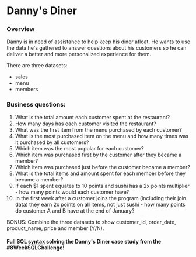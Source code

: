# Danny's Diner

### Overview
Danny is in need of assistance to help keep his diner afloat. He wants to use the data he's gathered to answer questions about his customers so he can deliver a better and more personalized experience for them.

There are three datasets:
* sales
* menu
* members

### Business questions:
1. What is the total amount each customer spent at the restaurant?
2. How many days has each customer visited the restaurant?
3. What was the first item from the menu purchased by each customer?
4. What is the most purchased item on the menu and how many times was it purchased by all customers?
5. Which item was the most popular for each customer?
6. Which item was purchased first by the customer after they became a member?
7. Which item was purchased just before the customer became a member?
8. What is the total items and amount spent for each member before they became a member?
9. If each $1 spent equates to 10 points and sushi has a 2x points multiplier - how many points would each customer have?
10. In the first week after a customer joins the program (including their join data) they earn 2x points on all items, not just sushi - how many points do customer A and B have at the end of January?

BONUS: Combine the three datasets to show customer_id, order_date, product_name, price and member (Y/N).


#### Full SQL [syntax](https://github.com/ahmeevang/SQL-Dannys-Dinner/blob/main/queries.sql) solving the Danny's Diner case study from the #8WeekSQLChallenge!

